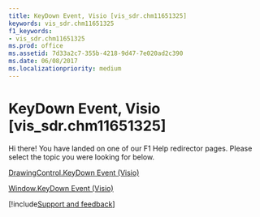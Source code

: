 ```yaml
---
title: KeyDown Event, Visio [vis_sdr.chm11651325]
keywords: vis_sdr.chm11651325
f1_keywords:
- vis_sdr.chm11651325
ms.prod: office
ms.assetid: 7d33a2c7-355b-4218-9d47-7e020ad2c390
ms.date: 06/08/2017
ms.localizationpriority: medium
---
```



# KeyDown Event, Visio [vis_sdr.chm11651325]

Hi there! You have landed on one of our F1 Help redirector pages. Please select the topic you were looking for below.

[DrawingControl.KeyDown Event (Visio)](https://msdn.microsoft.com/library/bb0e7b16-d96d-b5cf-cf9d-404c0bd57104%28Office.15%29.aspx)

[Window.KeyDown Event (Visio)](https://msdn.microsoft.com/library/70f7d929-5907-e125-1a7f-b68046c6b9dd%28Office.15%29.aspx)

[!include[Support and feedback](~/includes/feedback-boilerplate.md)]